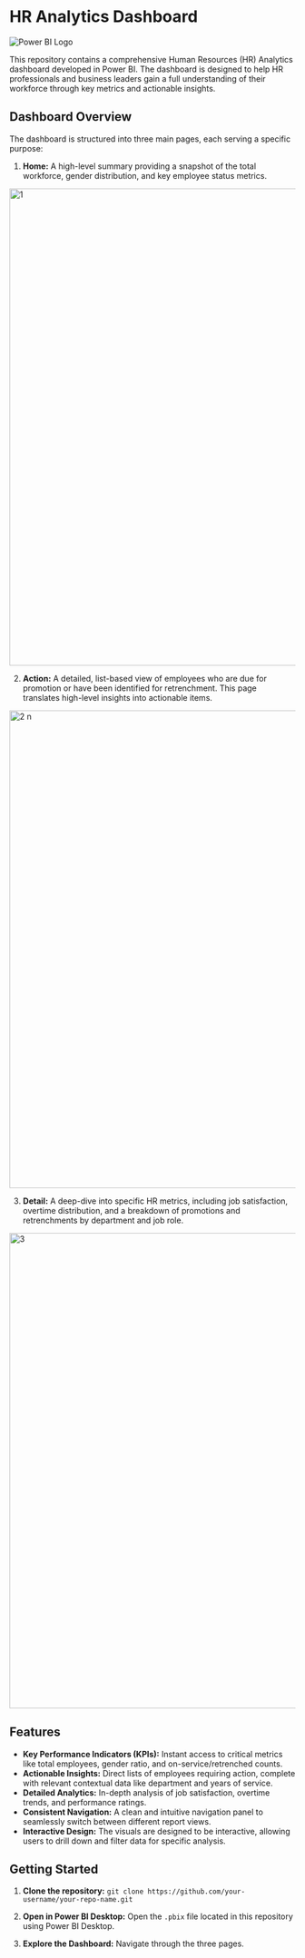 # HR Analytics Dashboard

![Power BI Logo](https://upload.wikimedia.org/wikipedia/commons/c/cf/Power_BI_logo.svg)


This repository contains a comprehensive Human Resources (HR) Analytics dashboard developed in Power BI. The dashboard is designed to help HR professionals and business leaders gain a full understanding of their workforce through key metrics and actionable insights.

## Dashboard Overview

The dashboard is structured into three main pages, each serving a specific purpose:

1.  **Home:** A high-level summary providing a snapshot of the total workforce, gender distribution, and key employee status metrics.
   
<img width="1513" height="841" alt="1" src="https://github.com/user-attachments/assets/a2e395e1-7c1a-421b-bcbc-5a662c409968" />

2.  **Action:** A detailed, list-based view of employees who are due for promotion or have been identified for retrenchment. This page translates high-level insights into actionable items. 

<img width="1518" height="842" alt="2 n" src="https://github.com/user-attachments/assets/701eccf8-6aa9-42e3-b8d3-a2b0975e2481" />

3.  **Detail:** A deep-dive into specific HR metrics, including job satisfaction, overtime distribution, and a breakdown of promotions and retrenchments by department and job role. 

<img width="1522" height="838" alt="3" src="https://github.com/user-attachments/assets/58e71e39-c048-4605-8261-f844d3174843" />


## Features

* **Key Performance Indicators (KPIs):** Instant access to critical metrics like total employees, gender ratio, and on-service/retrenched counts.
* **Actionable Insights:** Direct lists of employees requiring action, complete with relevant contextual data like department and years of service.
* **Detailed Analytics:** In-depth analysis of job satisfaction, overtime trends, and performance ratings.
* **Consistent Navigation:** A clean and intuitive navigation panel to seamlessly switch between different report views.
* **Interactive Design:** The visuals are designed to be interactive, allowing users to drill down and filter data for specific analysis.

## Getting Started

1.  **Clone the repository:**
    `git clone https://github.com/your-username/your-repo-name.git`

2.  **Open in Power BI Desktop:**
    Open the `.pbix` file located in this repository using Power BI Desktop.

3.  **Explore the Dashboard:**
    Navigate through the three pages.

